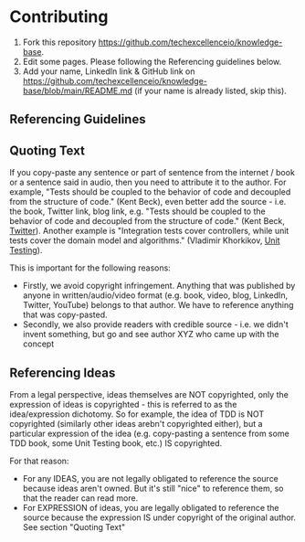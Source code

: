 # Contributing

1. Fork this repository https://github.com/techexcellenceio/knowledge-base.
2. Edit some pages. Please following the Referencing guidelines below.
3. Add your name, LinkedIn link & GitHub link on https://github.com/techexcellenceio/knowledge-base/blob/main/README.md (if your name is already listed, skip this).

## Referencing Guidelines

## Quoting Text

If you copy-paste any sentence or part of sentence from the internet / book or a sentence said in audio, then you need to attribute it to the author. For example, "Tests should be coupled to the behavior of code and decoupled from the structure of code." (Kent Beck), even better add the source - i.e. the book, Twitter link, blog link, e.g. "Tests should be coupled to the behavior of code and decoupled from the structure of code." (Kent Beck, [Twitter](https://twitter.com/kentbeck/status/1182714083230904320)). Another example is "Integration tests cover controllers, while unit tests cover the domain model and algorithms." (Vladimir Khorkikov, [Unit Testing](https://www.amazon.com/Unit-Testing-Principles-Practices-Patterns-ebook/dp/B09782L692)).

This is important for the following reasons:

- Firstly, we avoid copyright infringement. Anything that was published by anyone in written/audio/video format (e.g. book, video, blog, LinkedIn, Twitter, YouTube) belongs to that author. We have to reference anything that was copy-pasted.
- Secondly, we also provide readers with credible source - i.e. we didn't invent something, but go and see author XYZ who came up with the concept

## Referencing Ideas

From a legal perspective, ideas themselves are NOT copyrighted, only the expression of ideas is copyrighted - this is referred to as the idea/expression dichotomy. So for example, the idea of TDD is NOT copyrighted (similarly other ideas arebn't copyrighted either), but a particular expression of the idea (e.g. copy-pasting a sentence from some TDD book, some Unit Testing book, etc.) IS copyrighted.

For that reason:
- For any IDEAS, you are not legally obligated to reference the source because ideas aren't owned. But it's still "nice" to reference them, so that the reader can read more.
- For EXPRESSION of ideas, you are legally obligated to reference the source because the expression IS under copyright of the original author. See section "Quoting Text"

